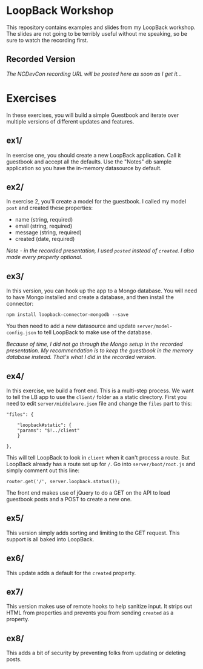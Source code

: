 LoopBack Workshop
===

This repository contains examples and slides from my LoopBack workshop. The slides are not
going to be terribly useful without me speaking, so be sure to watch the recording first. 

Recorded Version
---

*The NCDevCon recording URL will be posted here as soon as I get it...*

Exercises
===

In these exercises, you will build a simple Guestbook and iterate over multiple versions of different updates and features.

ex1/
---

In exercise one, you should create a new LoopBack application. Call it guestbook and accept all the defaults. Use the "Notes" db sample application so you have the in-memory datasource by default.

ex2/
---

In exercise 2, you'll create a model for the guestbook. I called my model `post` and created these properties:

* name (string, required)
* email (string, required)
* message (string, required)
* created (date, required)

*Note - in the recorded presentation, I used `posted` instead of `created`. I also made every property optional.*

ex3/
---

In this version, you can hook up the app to a Mongo database. You will need to have Mongo installed and create a database, and then install the connector:

	npm install loopback-connector-mongodb --save

You then need to add a new datasource and update `server/model-config.json` to tell LoopBack to make use of the database. 

*Because of time, I did not go through the Mongo setup in the recorded presentation. My recommendation is to keep the guestbook in the memory database instead. That's what I did in the recorded version.*

ex4/
---

In this exercise, we build a front end. This is a multi-step process. We want to tell the LB app to use the `client/` folder as a static directory. First you need to edit `server/middelware.json` file and change the `files` part to this:

	"files": {

    	"loopback#static": {
      	"params": "$!../client"
    	}

	},

This will tell LoopBack to look in `client` when it can't process a route. But LoopBack already has a route set up for `/`. Go into `server/boot/root.js` and simply comment out this line:

	router.get('/', server.loopback.status());

The front end makes use of jQuery to do a GET on the API to load guestbook posts and a POST to create a new one.

ex5/
---

This version simply adds sorting and limiting to the GET request. This support is all baked into LoopBack.

ex6/
---

This update adds a default for the `created` property.

ex7/
---

This version makes use of remote hooks to help sanitize input. It strips out HTML from properties and prevents you from sending `created` as a property.

ex8/
---

This adds a bit of security by preventing folks from updating or deleting posts.